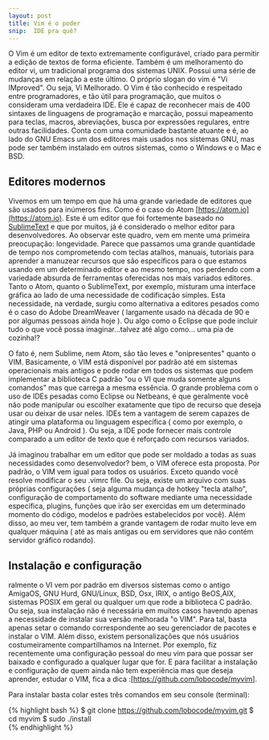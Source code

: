 ```yaml
---
layout: post
title: Vim é o poder
snip:  IDE pra quê? 
---
```


O Vim é um editor de texto extremamente configurável, criado para permitir a edição de textos de forma eficiente. Também é um melhoramento do editor vi, um tradicional programa dos sistemas UNIX. Possui uma série de mudanças em relação a este último. O próprio slogan do vim é "Vi IMproved". Ou seja, Vi Melhorado. O Vim é tão conhecido e respeitado entre programadores, e tão útil para programação, que muitos o consideram uma verdadeira IDE. Ele é capaz de reconhecer mais de 400 sintaxes de linguagens de programação e marcação, possui mapeamento para teclas, macros, abreviações, busca por expressões regulares, entre outras facilidades. Conta com uma comunidade bastante atuante e é, ao lado do GNU Emacs um dos editores mais usados nos sistemas GNU, mas pode ser também instalado em outros sistemas, como o Windows e o Mac e BSD.

## Editores modernos ##

Vivemos em um tempo em que há uma grande variedade de editores que são usados para inúmeros fins. Como é o caso do Atom [https://atom.io](https://atom.io). Este é um editor que foi fortemente baseado no [SublimeText](www.sublimetext.com) e que por muitos, já é considerado o melhor editor para desenvolvedores. Ao observar este quadro, vem em mente uma primeira preocupação: longevidade. Parece que passamos uma grande quantidade de tempo nos comprometendo com teclas atalhos, manuais, tutoriais para aprender a manuzear recursos que são específicos para o que estamos usando em um determinado editor e ao mesmo tempo, nos perdendo com a variedade absurda de ferramentas oferecidas nos mais variados editores. Tanto o Atom, quanto o SublimeText, por exemplo, misturam uma interface gráfica ao lado de uma necessidade de codificação simples. Esta necessidade, na verdade, surgiu como alternativa a editores pesados como é o caso do Adobe DreamWeaver ( largamente usado na década de 90 e por algumas pessoas ainda hoje ). Ou algo como o Eclipse que pode incluir tudo o que você possa imaginar...talvez até algo como... uma pia de cozinha!?

O fato é, nem Sublime, nem Atom, são tão leves e "onipresentes" quanto o VIM. Basicamente, o VIM está disponível por padrão até em sistemas operacionais mais antigos e pode rodar em todos os sistemas que podem implementar a biblioteca C padrão "ou o VI que muda somente alguns comandos" mas que carrega a mesma essência. O grande problema com o uso de IDEs pesadas como Eclipse ou Netbeans, é que geralmente você não pode manipular ou escolher exatamente que tipo de recurso que deseja usar ou deixar de usar neles. IDEs tem a vantagem de serem capazes de atingir uma plataforma ou linguagem específica ( como por exemplo, o Java, PHP ou Android ). Ou seja, a IDE pode fornecer mais controle comparado a um editor de texto que é reforçado com recursos variados. 

Já imaginou trabalhar em um editor que pode ser moldado a todas as suas necessidades como desenvolvedor? bem, o VIM oferece esta proposta. Por padrão, o VIM vem igual para todos os usuários. Exceto quando você resolve modificar o seu .vimrc file. Ou seja, existe um arquivo com suas próprias configurações ( seja alguma mudança de hotkey "tecla atalho", configuração de comportamento do software mediante uma necessidade específica, plugins, funções que irão ser exercidas em um determinado momento do código, modelos e padrões estabelecidos por você). Além disso, ao meu ver, tem também a grande vantagem de rodar muito leve em qualquer máquina ( até as mais antigas ou em servidores que não contém servidor gráfico rodando).

## Instalação e configuração ##

ralmente o VI vem por padrão em diversos sistemas como o antigo AmigaOS, GNU Hurd, GNU/Linux, BSD, Osx, IRIX, o antigo BeOS,AIX, sistemas POSIX em geral ou qualquer um que rode a biblioteca C padrão. Ou seja, sua instalação não é necessária em muitos casos havendo apenas a necessidade de instalar sua versão melhorada "o VIM". Para tal, basta apenas setar o comando correspondente ao seu gerenciador de pacotes e instalar o VIM. Além disso, existem personalizações que nós usuários costumeiramente compartilhamos na Internet. Por exemplo, fiz recentemente uma configuração pessoal do meu vim para que possar ser baixado e configurado a qualquer lugar que for. E para facilitar a instalação e configuração de quem ainda não tem experiência mas que deseja aprender, estudar o VIM, fica a dica :[https://github.com/lobocode/myvim].

Para instalar basta colar estes três comandos em seu console (terminal):  

{% highlight bash %}
$ git clone https://github.com/lobocode/myvim.git
$ cd myvim
$ sudo ./install                    
{% endhighlight %}


